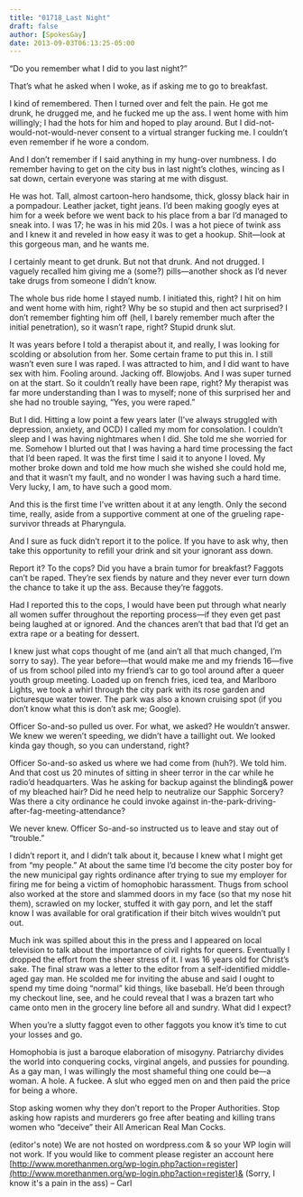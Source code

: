 ```yaml
---
title: "01718_Last Night"
draft: false
author: [SpokesGay]
date: 2013-09-03T06:13:25-05:00
---
```


“Do you remember what I did to you last night?”

That’s what he asked when I woke, as if asking me to go to breakfast.

I kind of remembered. Then I turned over and felt the pain. He got me drunk, he drugged me, and he fucked me up the ass. I went home with him willingly; I had the hots for him and hoped to play around. But I did-not-would-not-would-never consent to a virtual stranger fucking me. I couldn’t even remember if he wore a condom.

And I don’t remember if I said anything in my hung-over numbness. I do remember having to get on the city bus in last night’s clothes, wincing as I sat down, certain everyone was staring at me with disgust.

He was hot. Tall, almost cartoon-hero handsome, thick, glossy black hair in a pompadour. Leather jacket, tight jeans. I’d been making googly eyes at him for a week before we went back to his place from a bar I’d managed to sneak into. I was 17; he was in his mid 20s. I was a hot piece of twink ass and I knew it and reveled in how easy it was to get a hookup. Shit—look at this gorgeous man, and he wants me.

I certainly meant to get drunk. But not that drunk. And not drugged. I vaguely recalled him giving me a (some?) pills—another shock as I’d never take drugs from someone I didn’t know.

The whole bus ride home I stayed numb. I initiated this, right? I hit on him and went home with him, right? Why be so stupid and then act surprised? I don’t remember fighting him off (hell, I barely remember much after the initial penetration), so it wasn’t rape, right? Stupid drunk slut.

It was years before I told a therapist about it, and really, I was looking for scolding or absolution from her. Some certain frame to put this in. I still wasn’t even sure I was raped. I was attracted to him, and I did want to have sex with him. Fooling around. Jacking off. Blowjobs. And I was super turned on at the start. So it couldn’t really have been rape, right? My therapist was far more understanding than I was to myself; none of this surprised her and she had no trouble saying, “Yes, you were raped.”

But I did. Hitting a low point a few years later (I’ve always struggled with depression, anxiety, and OCD) I called my mom for consolation. I couldn’t sleep and I was having nightmares when I did. She told me she worried for me. Somehow I blurted out that I was having a hard time processing the fact that I’d been raped. It was the first time I said it to anyone I loved. My mother broke down and told me how much she wished she could hold me, and that it wasn’t my fault, and no wonder I was having such a hard time. Very lucky, I am, to have such a good mom.

And this is the first time I’ve written about it at any length. Only the second time, really, aside from a supportive comment at one of the grueling rape-survivor threads at Pharyngula.

And I sure as fuck didn’t report it to the police. If you have to ask why, then take this opportunity to refill your drink and sit your ignorant ass down.

Report it? To the cops? Did you have a brain tumor for breakfast? Faggots can’t be raped. They’re sex fiends by nature and they never ever turn down the chance to take it up the ass. Because they’re faggots.

Had I reported this to the cops, I would have been put through what nearly all women suffer throughout the reporting process—if they even get past being laughed at or ignored. And the chances aren’t that bad that I’d get an extra rape or a beating for dessert.

I knew just what cops thought of me (and ain’t all that much changed, I’m sorry to say). The year before—that would make me and my friends 16—five of us from school piled into my friend’s car to go tool around after a queer youth group meeting. Loaded up on french fries, iced tea, and Marlboro Lights, we took a whirl through the city park with its rose garden and picturesque water tower. The park was also a known cruising spot (if you don’t know what this is don’t ask me; Google).

Officer So-and-so pulled us over. For what, we asked? He wouldn’t answer. We knew we weren’t speeding, we didn’t have a taillight out. We looked kinda gay though, so you can understand, right?

Officer So-and-so asked us where we had come from (huh?). We told him. And that cost us 20 minutes of sitting in sheer terror in the car while he radio’d headquarters. Was he asking for backup against the blinding&  power of my bleached hair? Did he need help to neutralize our Sapphic Sorcery? Was there a city ordinance he could invoke against in-the-park-driving-after-fag-meeting-attendance?

We never knew. Officer So-and-so instructed us to leave and stay out of “trouble.”

I didn’t report it, and I didn’t talk about it, because I knew what I might get from “my people.” At about the same time I’d become the city poster boy for the new municipal gay rights ordinance after trying to sue my employer for firing me for being a victim of homophobic harassment. Thugs from school also worked at the store and slammed doors in my face (so that my nose hit them), scrawled on my locker, stuffed it with gay porn, and let the staff know I was available for oral gratification if their bitch wives wouldn’t put out.

Much ink was spilled about this in the press and I appeared on local television to talk about the importance of civil rights for queers. Eventually I dropped the effort from the sheer stress of it. I was 16 years old for Christ’s sake. The final straw was a letter to the editor from a self-identified middle-aged gay man. He scolded me for inviting the abuse and said I ought to spend my time doing “normal” kid things, like baseball. He’d been through my checkout line, see, and he could reveal that I was a brazen tart who came onto men in the grocery line before all and sundry. What did I expect?

When you’re a slutty faggot even to other faggots you know it’s time to cut your losses and go.

Homophobia is just a baroque elaboration of misogyny. Patriarchy divides the world into conquering cocks, virginal angels, and pussies for pounding. As a gay man, I was willingly the most shameful thing one could be—a woman. A hole. A fuckee. A slut who egged men on and then paid the price for being a whore.

Stop asking women why they don’t report to the Proper Authorities. Stop asking how rapists and murderers go free after beating and killing trans women who “deceive” their All American Real Man Cocks.

(editor's note)
We are not hosted on wordpress.com & so your WP login will not work. If you would like to comment please register an account here [http://www.morethanmen.org/wp-login.php?action=register](http://www.morethanmen.org/wp-login.php?action=register)&  (Sorry, I know it's a pain in the ass) – Carl
